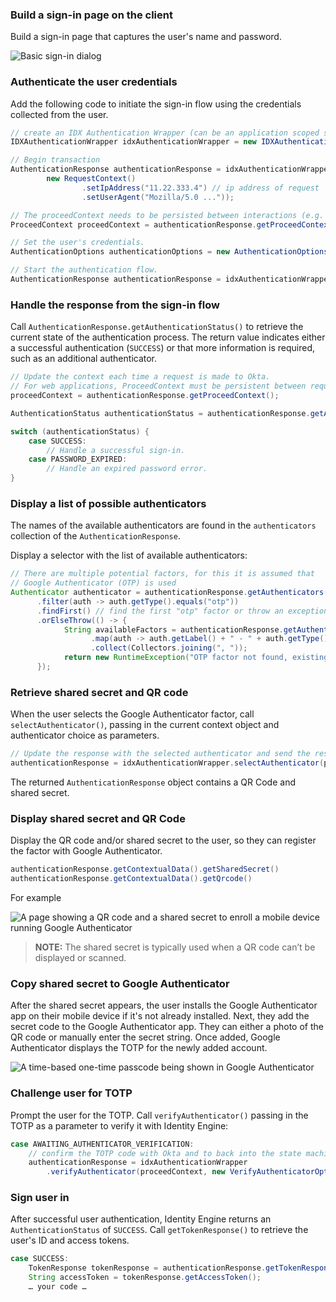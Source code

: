 ### Build a sign-in page on the client

Build a sign-in page that captures the user's name and password.

<div class="half border">

![Basic sign-in dialog](/img/authenticators/java-authenticators-signinform.png)

</div>

### Authenticate the user credentials

Add the following code to initiate the sign-in flow using the credentials collected from the user.

```java
// create an IDX Authentication Wrapper (can be an application scoped singleton)
IDXAuthenticationWrapper idxAuthenticationWrapper = new IDXAuthenticationWrapper();

// Begin transaction
AuthenticationResponse authenticationResponse = idxAuthenticationWrapper.begin(
        new RequestContext()
                .setIpAddress("11.22.333.4") // ip address of request
                .setUserAgent("Mozilla/5.0 ..."));

// The proceedContext needs to be persisted between interactions (e.g. stored in a HttpSession for web apps)
ProceedContext proceedContext = authenticationResponse.getProceedContext();

// Set the user's credentials.
AuthenticationOptions authenticationOptions = new AuthenticationOptions(username, password);

// Start the authentication flow.
AuthenticationResponse authenticationResponse = idxAuthenticationWrapper.authenticate(authenticationOptions, proceedContext);
```

### Handle the response from the sign-in flow

Call `AuthenticationResponse.getAuthenticationStatus()` to retrieve the current state of the authentication process. The return value indicates either a successful authentication (`SUCCESS`) or that more information is required, such as an additional authenticator.


```java
// Update the context each time a request is made to Okta.
// For web applications, ProceedContext must be persistent between requests.
proceedContext = authenticationResponse.getProceedContext();

AuthenticationStatus authenticationStatus = authenticationResponse.getAuthenticationStatus();

switch (authenticationStatus) {
    case SUCCESS:
        // Handle a successful sign-in.
    case PASSWORD_EXPIRED:
        // Handle an expired password error.
}
```

### Display a list of possible authenticators

The names of the available authenticators are found in the `authenticators` collection of the `AuthenticationResponse`.

Display a selector with the list of available authenticators:

```java
// There are multiple potential factors, for this it is assumed that
// Google Authenticator (OTP) is used
Authenticator authenticator = authenticationResponse.getAuthenticators().stream()
      .filter(auth -> auth.getType().equals("otp"))
      .findFirst() // find the first "otp" factor or throw an exception
      .orElseThrow(() -> {
            String availableFactors = authenticationResponse.getAuthenticators().stream()
                  .map(auth -> auth.getLabel() + " - " + auth.getType())
                  .collect(Collectors.joining(", "));
            return new RuntimeException("OTP factor not found, existing options: " + availableFactors);
      });
```

### Retrieve shared secret and QR code

When the user selects the Google Authenticator factor, call `selectAuthenticator()`, passing in the current context object and authenticator choice as parameters.

```java
// Update the response with the selected authenticator and send the result back to the server.
authenticationResponse = idxAuthenticationWrapper.selectAuthenticator(proceedContext, authenticator);
```

The returned `AuthenticationResponse` object contains a QR Code and shared secret.

### Display shared secret and QR Code

Display the QR code and/or shared secret to the user, so they can register the factor with Google Authenticator.

```java
authenticationResponse.getContextualData().getSharedSecret()
authenticationResponse.getContextualData().getQrcode()
```

For example

<div class="half border">

![A page showing a QR code and a shared secret to enroll a mobile device running Google Authenticator](/img/authenticators/dotnet-authenticators-google-enroll-page.png)

</div>

> **NOTE:** The shared secret is typically used when a QR code can’t be displayed or scanned.

### Copy shared secret to Google Authenticator

After the shared secret appears, the user installs the Google Authenticator app on their mobile device if it's not already installed. Next, they add the secret code to the Google Authenticator app. They can either a photo of the QR code or manually enter the secret string. Once added, Google Authenticator displays the TOTP for the newly added account.

<div class="half">

![A time-based one-time passcode being shown in Google Authenticator](/img/authenticators/authenticators-google-one-time-password.png)

</div>

### Challenge user for TOTP

Prompt the user for the TOTP. Call `verifyAuthenticator()` passing in the TOTP as a parameter to verify it with Identity Engine:

```java
case AWAITING_AUTHENTICATOR_VERIFICATION:
    // confirm the TOTP code with Okta and to back into the state machine
    authenticationResponse = idxAuthenticationWrapper
        .verifyAuthenticator(proceedContext, new VerifyAuthenticatorOptions(code));
```

### Sign user in

After successful user authentication, Identity Engine returns an `AuthenticationStatus` of `SUCCESS`. Call `getTokenResponse()` to retrieve the user's ID and access tokens.

```java
case SUCCESS:
    TokenResponse tokenResponse = authenticationResponse.getTokenResponse();
    String accessToken = tokenResponse.getAccessToken();
    … your code …
```
